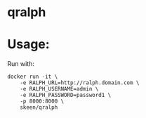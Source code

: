 # qralph

# Usage:

Run with:
```
docker run -it \
    -e RALPH_URL=http://ralph.domain.com \
    -e RALPH_USERNAME=admin \
    -e RALPH_PASSWORD=password1 \
    -p 8000:8000 \
    skeen/qralph
```
